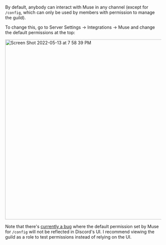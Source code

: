 By default, anybody can interact with Muse in any channel (except for `/config`, which can only be used by members with permission to manage the guild).

To change this, go to Server Settings -> Integrations -> Muse and change the default permissions at the top:

<img width="582" alt="Screen Shot 2022-05-13 at 7 58 39 PM" src="https://user-images.githubusercontent.com/7410405/168402613-0b788f19-0a03-4f56-8ab9-c2db96d1d853.png">

Note that there's [currently a bug](https://github.com/discord/discord-api-docs/issues/4863) where the default permission set by Muse for `/config` will not be reflected in Discord's UI. I recommend viewing the guild as a role to test permissions instead of relying on the UI.

